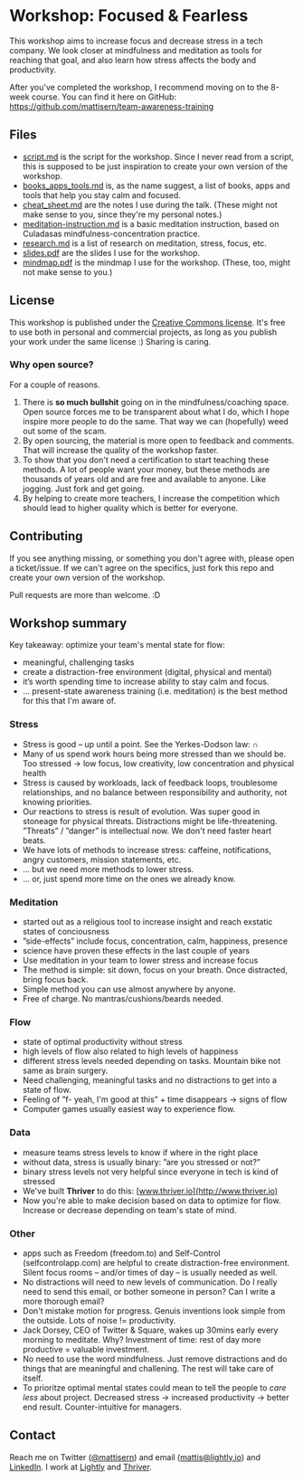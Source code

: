 # Workshop: Focused & Fearless
This workshop aims to increase focus and decrease stress in a tech company. We look closer at mindfulness and meditation as tools for reaching that goal, and also learn how stress affects the body and productivity.

After you've completed the workshop, I recommend moving on to the 8-week course. You can find it here on GitHub:
https://github.com/mattisern/team-awareness-training

## Files
* [script.md](https://github.com/mattisern/workshop-focused-and-fearless/blob/master/script.md) is the script for the workshop. Since I never read from a script, this is supposed to be just inspiration to create your own version of the workshop.
* [books_apps_tools.md](https://github.com/mattisern/workshop-focused-and-fearless/blob/master/books_apps_tools.md) is, as the name suggest, a list of books, apps and tools that help you stay calm and focused.
* [cheat_sheet.md](https://github.com/mattisern/workshop-focused-and-fearless/blob/master/cheat_sheet.md) are the notes I use during the talk. (These might not make sense to you, since they're my personal notes.)
* [meditation-instruction.md](https://github.com/mattisern/workshop-focused-and-fearless/blob/master/meditation_instruction.md) is a basic meditation instruction, based on Culadasas mindfulness-concentration practice.
* [research.md](https://github.com/mattisern/workshop-focused-and-fearless/blob/master/research.md) is a list of research on meditation, stress, focus, etc.
* [slides.pdf](https://github.com/mattisern/workshop-focused-and-fearless/blob/master/slides.pdf) are the slides I use for the workshop.
* [mindmap.pdf](https://github.com/mattisern/workshop-focused-and-fearless/blob/master/mindmap.pdf) is the mindmap I use for the workshop. (These, too, might not make sense to you.)

## License
This workshop is published under the [Creative Commons license](https://github.com/mattisern/workshop-focused-and-fearless/blob/master/LICENSE). It's free to use both in personal and commercial projects, as long as you publish your work under the same license :) Sharing is caring.

### Why open source?
For a couple of reasons.

1. There is **so much bullshit** going on in the mindfulness/coaching space. Open source forces me to be transparent about what I do, which I hope inspire more people to do the same. That way we can (hopefully) weed out some of the scam.
2. By open sourcing, the material is more open to feedback and comments. That will increase the quality of the workshop faster.
3. To show that you don't need a certification to start teaching these methods. A lot of people want your money, but these methods are thousands of years old and are free and available to anyone. Like jogging. Just fork and get going.
4. By helping to create more teachers, I increase the competition which should lead to higher quality which is better for everyone. 

## Contributing
If you see anything missing, or something you don't agree with, please open a ticket/issue. If we can't agree on the specifics, just fork this repo and create your own version of the workshop.

Pull requests are more than welcome. :D

## Workshop summary
Key takeaway: optimize your team's mental state for flow:

- meaningful, challenging tasks
- create a distraction-free environment (digital, physical and mental)
- it’s worth spending time to increase ability to stay calm and focus.
- … present-state awareness training (i.e. meditation) is the best method for this that I'm aware of.

### Stress

- Stress is good – up until a point. See the Yerkes-Dodson law: ∩
- Many of us spend work hours being more stressed than we should be. Too stressed → low focus, low creativity, low concentration and physical health
- Stress is caused by workloads, lack of feedback loops, troublesome relationships, and no balance between responsibility and authority, not knowing priorities.
- Our reactions to stress is result of evolution. Was super good in stoneage for physical threats. Distractions might be life-threatening. ”Threats” / ”danger” is intellectual now. We don't need faster heart beats.
- We have lots of methods to increase stress: caffeine, notifications, angry customers, mission statements, etc.
- … but we need more methods to lower stress.
- … or, just spend more time on the ones we already know.

### Meditation

- started out as a religious tool to increase insight and reach exstatic states of conciousness
- ”side-effects” include focus, concentration, calm, happiness, presence
- science have proven these effects in the last couple of years
- Use meditation in your team to lower stress and increase focus
- The method is simple: sit down, focus on your breath. Once distracted, bring focus back.
- Simple method you can use almost anywhere by anyone.
- Free of charge. No mantras/cushions/beards needed.

### Flow

- state of optimal productivity without stress
- high levels of flow also related to high levels of happiness
- different stress levels needed depending on tasks. Mountain bike not same as brain surgery.
- Need challenging, meaningful tasks and no distractions to get into a state of flow.
- Feeling of ”f- yeah, I'm good at this” + time disappears → signs of flow
- Computer games usually easiest way to experience flow.

### Data

- measure teams stress levels to know if where in the right place
- without data, stress is usually binary: ”are you stressed or not?”
- binary stress levels not very helpful since everyone in tech is kind of stressed
- We've built **Thriver** to do this: [www.thriver.io](http://www.thriver.io)
- Now you're able to make decision based on data to optimize for flow. Increase or decrease depending on team's state of mind.

### Other

- apps such as Freedom (freedom.to) and Self-Control (selfcontrolapp.com) are helpful to create distraction-free environment. Silent focus rooms – and/or times of day – is usually needed as well.
- No distractions will need to new levels of communication. Do I really need to send this email, or bother someone in person? Can I write a more thorough email?
- Don't mistake motion for progress. Genuis inventions look simple from the outside. Lots of noise != productivity.
- Jack Dorsey, CEO of Twitter & Square, wakes up 30mins early every morning to meditate. Why? Investment of time: rest of day more productive = valuable investment.
- No need to use the word mindfulness. Just remove distractions and do things that are meaningful and challening. The rest will take care of itself.
- To prioritze optimal mental states could mean to tell the people to *care less* about project. Decreased stress → increased productivity → better end result. Counter-intuitive for managers.

## Contact
Reach me on Twitter ([@mattisern](http://www.twitter.com/mattisern)) and email (mattis@lightly.io) and [LinkedIn](https://se.linkedin.com/in/mattiserngren). I work at [Lightly](http://www.lightly.io) and [Thriver](http://www.thriver.io).
